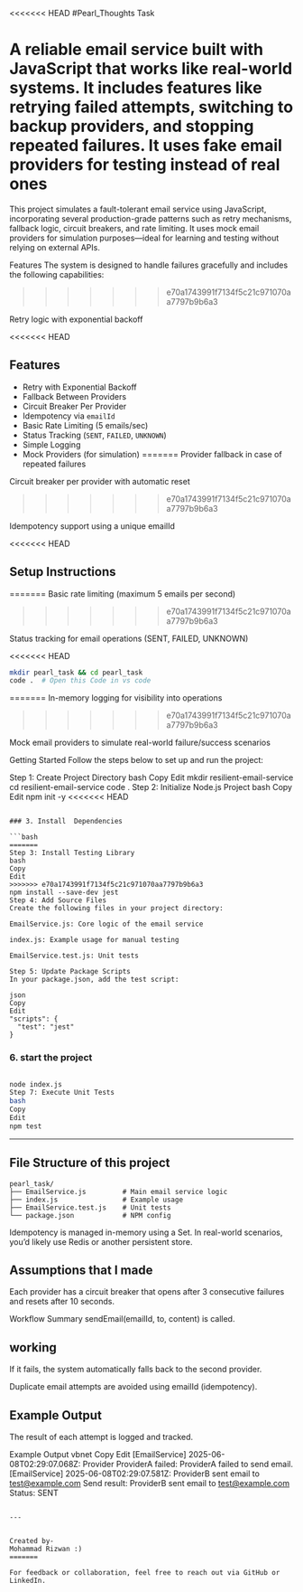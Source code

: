 <<<<<<< HEAD
#Pearl_Thoughts Task

A reliable email service built with JavaScript that works like real-world systems. It includes features like retrying failed attempts, switching to backup providers, and stopping repeated failures. It uses fake email providers for testing instead of real ones
=======
This project simulates a fault-tolerant email service using JavaScript, incorporating several production-grade patterns such as retry mechanisms, fallback logic, circuit breakers, and rate limiting. It uses mock email providers for simulation purposes—ideal for learning and testing without relying on external APIs.

Features
The system is designed to handle failures gracefully and includes the following capabilities:
>>>>>>> e70a1743991f7134f5c21c971070aa7797b9b6a3

Retry logic with exponential backoff

<<<<<<< HEAD
##  Features

* Retry with Exponential Backoff
*  Fallback Between Providers
*  Circuit Breaker Per Provider
*  Idempotency via `emailId`
*  Basic Rate Limiting (5 emails/sec)
*  Status Tracking (`SENT`, `FAILED`, `UNKNOWN`)
*  Simple Logging
*  Mock Providers (for simulation)
=======
Provider fallback in case of repeated failures

Circuit breaker per provider with automatic reset
>>>>>>> e70a1743991f7134f5c21c971070aa7797b9b6a3

Idempotency support using a unique emailId

<<<<<<< HEAD
##  Setup Instructions
=======
Basic rate limiting (maximum 5 emails per second)
>>>>>>> e70a1743991f7134f5c21c971070aa7797b9b6a3

Status tracking for email operations (SENT, FAILED, UNKNOWN)

<<<<<<< HEAD
```bash
mkdir pearl_task && cd pearl_task
code .  # Open this Code in vs code
```
=======
In-memory logging for visibility into operations
>>>>>>> e70a1743991f7134f5c21c971070aa7797b9b6a3

Mock email providers to simulate real-world failure/success scenarios

Getting Started
Follow the steps below to set up and run the project:

Step 1: Create Project Directory
bash
Copy
Edit
mkdir resilient-email-service
cd resilient-email-service
code .
Step 2: Initialize Node.js Project
bash
Copy
Edit
npm init -y
<<<<<<< HEAD
```

### 3. Install  Dependencies

```bash
=======
Step 3: Install Testing Library
bash
Copy
Edit
>>>>>>> e70a1743991f7134f5c21c971070aa7797b9b6a3
npm install --save-dev jest
Step 4: Add Source Files
Create the following files in your project directory:

EmailService.js: Core logic of the email service

index.js: Example usage for manual testing

EmailService.test.js: Unit tests

Step 5: Update Package Scripts
In your package.json, add the test script:

json
Copy
Edit
"scripts": {
  "test": "jest"
}

```

### 6. start the project

```bash

node index.js
Step 7: Execute Unit Tests
bash
Copy
Edit
npm test

```

---

## File Structure of this project

```
pearl_task/
├── EmailService.js         # Main email service logic
├── index.js                # Example usage
├── EmailService.test.js    # Unit tests
└── package.json            # NPM config
```


Idempotency is managed in-memory using a Set. In real-world scenarios, you’d likely use Redis or another persistent store.


##  Assumptions that I made


Each provider has a circuit breaker that opens after 3 consecutive failures and resets after 10 seconds.

Workflow Summary
sendEmail(emailId, to, content) is called.


## working


If it fails, the system automatically falls back to the second provider.

Duplicate email attempts are avoided using emailId (idempotency).


##  Example Output

The result of each attempt is logged and tracked.

Example Output
vbnet
Copy
Edit
[EmailService] 2025-06-08T02:29:07.068Z: Provider ProviderA failed: ProviderA failed to send email.
[EmailService] 2025-06-08T02:29:07.581Z: ProviderB sent email to test@example.com
Send result: ProviderB sent email to test@example.com
Status: SENT

```

---


Created by- 
Mohammad Rizwan :)
=======

For feedback or collaboration, feel free to reach out via GitHub or LinkedIn.
